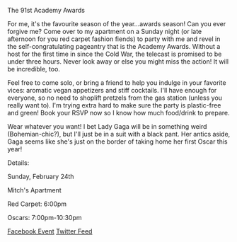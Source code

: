 The 91st Academy Awards

For me, it's the favourite season of the year…awards season! Can you ever forgive me? Come over to my apartment on a Sunday night (or late afternoon for you red carpet fashion fiends) to party with me and revel in the self-congratulating pageantry that is the Academy Awards. Without a host for the first time in since the Cold War, the telecast is promised to be under three hours. Never look away or else you might miss the action! It will be incredible, too.

Feel free to come solo, or bring a friend to help you indulge in your favorite vices: aromatic vegan appetizers and stiff cocktails. I'll have enough for everyone, so no need to shoplift pretzels from the gas station (unless you really want to). I'm trying extra hard to make sure the party is plastic-free and green! Book your RSVP now so I know how much food/drink to prepare.

Wear whatever you want! I bet Lady Gaga will be in something weird (Bohemian-chic?), but I'll just be in a suit with a black pant. Her antics aside, Gaga seems like she's just on the border of taking home her first Oscar this year!

Details:

Sunday, February 24th

Mitch's Apartment

Red Carpet: 6:00pm

Oscars: 7:00pm-10:30pm

<a href="https://www.facebook.com/events/284581468864456/">Facebook Event</a>
<a href="https://twitter.com/@mitchsparty">Twitter Feed</a>
